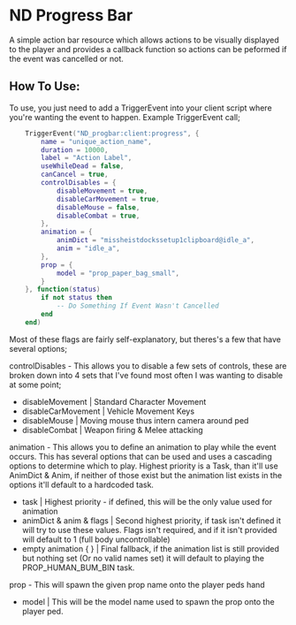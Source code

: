 # ND Progress Bar
A simple action bar resource which allows actions to be visually displayed to the player and provides a callback function so actions can be peformed if the event was cancelled or not.

## How To Use:
To use, you just need to add a TriggerEvent into your client script where you're wanting the event to happen. Example TriggerEvent call;

```lua
    TriggerEvent("ND_progbar:client:progress", {
        name = "unique_action_name",
        duration = 10000,
        label = "Action Label",
        useWhileDead = false,
        canCancel = true,
        controlDisables = {
            disableMovement = true,
            disableCarMovement = true,
            disableMouse = false,
            disableCombat = true,
        },
        animation = {
            animDict = "missheistdockssetup1clipboard@idle_a",
            anim = "idle_a",
        },
        prop = {
            model = "prop_paper_bag_small",
        }
    }, function(status)
        if not status then
            -- Do Something If Event Wasn't Cancelled
        end
    end)
```

Most of these flags are fairly self-explanatory, but theres's a few that have several options;


controlDisables - This allows you to disable a few sets of controls, these are broken down into 4 sets that I've found most often I was wanting to disable at some point;
* disableMovement | Standard Character Movement
* disableCarMovement | Vehicle Movement Keys
* disableMouse | Moving mouse thus intern camera around ped
* disableCombat | Weapon firing & Melee attacking


animation - This allows you to define an animation to play while the event occurs. This has several options that can be used and uses a cascading options to determine which to play. Highest priority is a Task, than it'll use AnimDict & Anim, if neither of those exist but the animation list exists in the options it'll default to a hardcoded task.
* task | Highest priority - if defined, this will be the only value used for animation
* animDict & anim & flags | Second highest priority, if task isn't defined it will try to use these values. Flags isn't required, and if it isn't provided will default to 1 (full body uncontrollable)
* empty animation { } | Final fallback, if the animation list is still provided but nothing set (Or no valid names set) it will default to playing the PROP_HUMAN_BUM_BIN task.


prop - This will spawn the given prop name onto the player peds hand
* model | This will be the model name used to spawn the prop onto the player ped.
